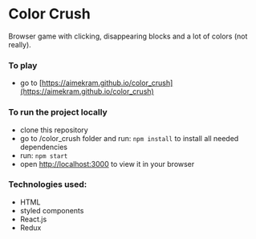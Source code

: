 # Color Crush

Browser game with clicking, disappearing blocks and a lot of colors (not really).

### To play

* go to [https://aimekram.github.io/color_crush](https://aimekram.github.io/color_crush)

### To run the project locally

* clone this repository
* go to /color_crush folder and run: `npm install` to install all needed dependencies
* run: `npm start`
* open [http://localhost:3000](http://localhost:3000) to view it in your browser

### Technologies used:

* HTML
* styled components
* React.js
* Redux
